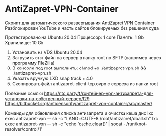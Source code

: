 # AntiZapret-VPN-Container

Скрипт для автоматического развертывания AntiZapret VPN Container
Разблокирован YouTube и часть сайтов блокируемых без решения суда

Протестировано на Ubuntu 20.04   Процессор: 1 core   Память: 1 Gb   Хранилище: 10 Gb

1. Установить на VDS Ubuntu 20.04
2. Загрузить этот файл на сервер в папку root по SFTP (например через программу FileZilla)
3. В консоли под root выполнить:
chmod +x ./antizapret-vpn.sh && ./antizapret-vpn.sh
4. Указать вручную LXD snap track = 4.0
5. Скопировать файл antizapret-client-tcp.ovpn с сервера из папки root

Полезные ссылки
https://ntc.party/t/контейнер-vpn-антизапрета-для-установки-на-собственный-сервер/129
https://bitbucket.org/anticensority/antizapret-vpn-container/src/master/

Команды для обновления списка антизапрета и очистка кеша днс
lxc exec antizapret-vpn -- sh -c "LANG=C.UTF-8 /root/antizapret/doall.sh"
lxc exec antizapret-vpn -- sh -c "echo 'cache.clear()' | socat - /run/knot-resolver/control/1"
